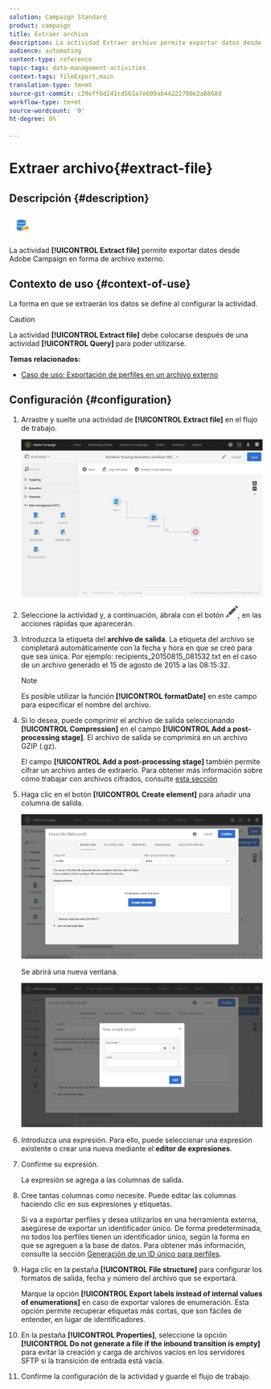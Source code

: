```yaml
---
solution: Campaign Standard
product: campaign
title: Extraer archivo
description: La actividad Extraer archivo permite exportar datos desde Adobe Campaign en forma de archivo externo.
audience: automating
content-type: reference
topic-tags: data-management-activities
context-tags: fileExport,main
translation-type: tm+mt
source-git-commit: c29eff0d241cd561a7e609ab44222700e2a8868d
workflow-type: tm+mt
source-wordcount: '0'
ht-degree: 0%

---
```



# Extraer archivo{#extract-file}

## Descripción {#description}

![](assets/export.png)

La actividad **[!UICONTROL Extract file]** permite exportar datos desde Adobe Campaign en forma de archivo externo.

## Contexto de uso {#context-of-use}

La forma en que se extraerán los datos se define al configurar la actividad.

>[!CAUTION]
>
>La actividad **[!UICONTROL Extract file]** debe colocarse después de una actividad **[!UICONTROL Query]** para poder utilizarse.

**Temas relacionados:**

* [Caso de uso: Exportación de perfiles en un archivo externo](../../automating/using/exporting-profiles-in-file.md)

## Configuración {#configuration}

1. Arrastre y suelte una actividad de **[!UICONTROL Extract file]** en el flujo de trabajo.

   ![](assets/wkf_data_export1.png)

1. Seleccione la actividad y, a continuación, ábrala con el botón ![](assets/edit_darkgrey-24px.png), en las acciones rápidas que aparecerán.
1. Introduzca la etiqueta del **archivo de salida**. La etiqueta del archivo se completará automáticamente con la fecha y hora en que se creó para que sea única. Por ejemplo: recipients_20150815_081532.txt en el caso de un archivo generado el 15 de agosto de 2015 a las 08:15:32.

   >[!NOTE]
   >
   >Es posible utilizar la función **[!UICONTROL formatDate]** en este campo para especificar el nombre del archivo.

1. Si lo desea, puede comprimir el archivo de salida seleccionando **[!UICONTROL Compression]** en el campo **[!UICONTROL Add a post-processing stage]**. El archivo de salida se comprimirá en un archivo GZIP (.gz).

   El campo **[!UICONTROL Add a post-processing stage]** también permite cifrar un archivo antes de extraerlo. Para obtener más información sobre cómo trabajar con archivos cifrados, consulte [esta sección](../../automating/using/managing-encrypted-data.md)

1. Haga clic en el botón **[!UICONTROL Create element]** para añadir una columna de salida.

   ![](assets/wkf_data_export2.png)

   Se abrirá una nueva ventana.

   ![](assets/wkf_data_export3.png)

1. Introduzca una expresión. Para ello, puede seleccionar una expresión existente o crear una nueva mediante el **editor de expresiones**.
1. Confirme su expresión.

   La expresión se agrega a las columnas de salida.

1. Cree tantas columnas como necesite. Puede editar las columnas haciendo clic en sus expresiones y etiquetas.

   Si va a exportar perfiles y desea utilizarlos en una herramienta externa, asegúrese de exportar un identificador único. De forma predeterminada, no todos los perfiles tienen un identificador único, según la forma en que se agreguen a la base de datos. Para obtener más información, consulte la sección [Generación de un ID único para perfiles](../../developing/using/configuring-the-resource-s-data-structure.md#generating-a-unique-id-for-profiles-and-custom-resources).

1. Haga clic en la pestaña **[!UICONTROL File structure]** para configurar los formatos de salida, fecha y número del archivo que se exportará.

   Marque la opción **[!UICONTROL Export labels instead of internal values of enumerations]** en caso de exportar valores de enumeración. Esta opción permite recuperar etiquetas más cortas, que son fáciles de entender, en lugar de identificadores.

1. En la pestaña **[!UICONTROL Properties]**, seleccione la opción **[!UICONTROL Do not generate a file if the inbound transition is empty]** para evitar la creación y carga de archivos vacíos en los servidores SFTP si la transición de entrada está vacía.
1. Confirme la configuración de la actividad y guarde el flujo de trabajo.
